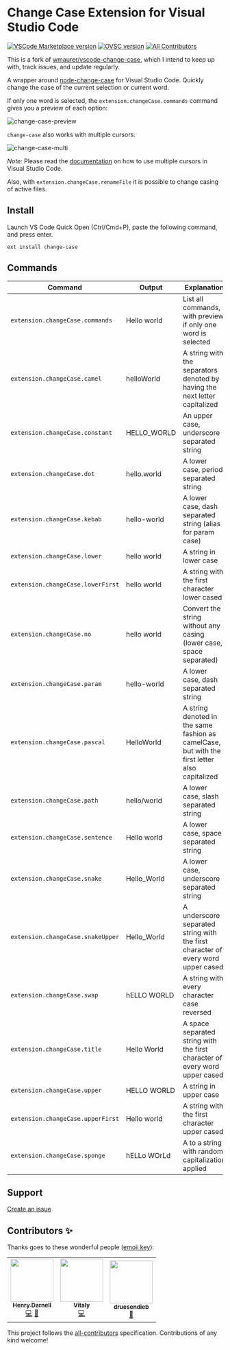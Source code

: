 # Change Case Extension for Visual Studio Code
[![VSCode Marketplace version](https://img.shields.io/visual-studio-marketplace/v/hjdarnel.vscode-change-case?label=vscode%20marketplace&style=flat-square)](https://marketplace.visualstudio.com/items?itemName=hjdarnel.vscode-change-case)
[![OVSC version](https://img.shields.io/open-vsx/v/hjdarnel/vscode-change-case?style=flat-square)](https://open-vsx.org/extension/hjdarnel/vscode-change-case)<!-- ALL-CONTRIBUTORS-BADGE:START - Do not remove or modify this section -->
[![All Contributors](https://img.shields.io/badge/all_contributors-3-orange.svg?style=flat-square)](#contributors-)
<!-- ALL-CONTRIBUTORS-BADGE:END -->

This is a fork of [wmaurer/vscode-change-case](https://github.com/wmaurer/vscode-change-case), which I intend to keep up with, track issues, and update regularly.

A wrapper around [node-change-case](https://github.com/blakeembrey/node-change-case) for Visual Studio Code.
Quickly change the case of the current selection or current word.

If only one word is selected, the `extension.changeCase.commands` command gives you a preview of each option:

![change-case-preview](https://cloud.githubusercontent.com/assets/2899448/10712456/3c5e29b6-7a9c-11e5-9ce4-7eb944889696.gif)

`change-case` also works with multiple cursors:

![change-case-multi](https://cloud.githubusercontent.com/assets/2899448/10712454/1a9019e8-7a9c-11e5-8f06-91fd2d7e21bf.gif)

*Note:* Please read the [documentation](https://code.visualstudio.com/Docs/editor/editingevolved) on how to use multiple cursors in Visual Studio Code.

Also, with `extension.changeCase.renameFile` it is possible to change casing of active files.

## Install

Launch VS Code Quick Open (Ctrl/Cmd+P), paste the following command, and press enter.
```
ext install change-case
```

## Commands

| Command                           | Output      | Explanation                                                                                   |
|-----------------------------------|-------------|-----------------------------------------------------------------------------------------------|
| `extension.changeCase.commands`   | Hello world | List all commands, with preview if only one word is selected                                  |
| `extension.changeCase.camel`      | helloWorld  | A string with the separators denoted by having the next letter capitalized                    |
| `extension.changeCase.constant`   | HELLO_WORLD | An upper case, underscore separated string                                                    |
| `extension.changeCase.dot`        | hello.world | A lower case, period separated string                                                         |
| `extension.changeCase.kebab`      | hello-world | A lower case, dash separated string (alias for param case)                                    |
| `extension.changeCase.lower`      | hello world | A string in lower case                                                                        |
| `extension.changeCase.lowerFirst` | hello world | A string with the first character lower cased                                                 |
| `extension.changeCase.no`         | hello world | Convert the string without any casing (lower case, space separated)                           |
| `extension.changeCase.param`      | hello-world | A lower case, dash separated string                                                           |
| `extension.changeCase.pascal`     | HelloWorld  | A string denoted in the same fashion as camelCase, but with the first letter also capitalized |
| `extension.changeCase.path`       | hello/world | A lower case, slash separated string                                                          |
| `extension.changeCase.sentence`   | Hello world | A lower case, space separated string                                                          |
| `extension.changeCase.snake`      | Hello_World | A lower case, underscore separated string                                                     |
| `extension.changeCase.snakeUpper` | Hello_World | A underscore separated string with the first character of every word upper cased              |
| `extension.changeCase.swap`       | hELLO WORLD | A string with every character case reversed                                                   |
| `extension.changeCase.title`      | Hello World | A space separated string with the first character of every word upper cased                   |
| `extension.changeCase.upper`      | HELLO WORLD | A string in upper case                                                                        |
| `extension.changeCase.upperFirst` | Hello world | A string with the first character upper cased                                                 |
| `extension.changeCase.sponge`     | hELLo WOrLd | A to a string with random capitalization applied                                              |



## Support

[Create an issue](https://github.com/hjdarnel/vscode-change-case/issues)

## Contributors ✨

Thanks goes to these wonderful people ([emoji key](https://allcontributors.org/docs/en/emoji-key)):

<!-- ALL-CONTRIBUTORS-LIST:START - Do not remove or modify this section -->
<!-- prettier-ignore-start -->
<!-- markdownlint-disable -->
<table>
  <tr>
    <td align="center"><a href="http://darnell.io"><img src="https://avatars1.githubusercontent.com/u/7868899?v=4?s=100" width="100px;" alt=""/><br /><sub><b>Henry Darnell</b></sub></a><br /><a href="https://github.com/hjdarnel/vscode-change-case/commits?author=hjdarnel" title="Code">💻</a> <a href="https://github.com/hjdarnel/vscode-change-case/commits?author=hjdarnel" title="Documentation">📖</a></td>
    <td align="center"><a href="http://zardoy.com"><img src="https://avatars.githubusercontent.com/u/46503702?v=4?s=100" width="100px;" alt=""/><br /><sub><b>Vitaly</b></sub></a><br /><a href="https://github.com/hjdarnel/vscode-change-case/commits?author=zardoy" title="Code">💻</a></td>
    <td align="center"><a href="https://github.com/druesendieb"><img src="https://avatars.githubusercontent.com/u/2674011?v=4?s=100" width="100px;" alt=""/><br /><sub><b>druesendieb</b></sub></a><br /><a href="#ideas-druesendieb" title="Ideas, Planning, & Feedback">🤔</a></td>
  </tr>
</table>

<!-- markdownlint-restore -->
<!-- prettier-ignore-end -->

<!-- ALL-CONTRIBUTORS-LIST:END -->

This project follows the [all-contributors](https://github.com/all-contributors/all-contributors) specification. Contributions of any kind welcome!